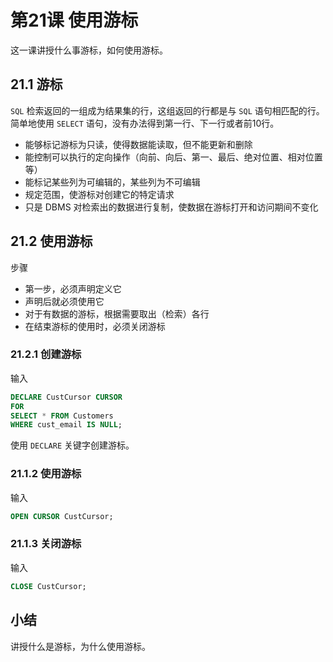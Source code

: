 # 第21课 使用游标

这一课讲授什么事游标，如何使用游标。

## 21.1 游标

`SQL` 检索返回的一组成为结果集的行，这组返回的行都是与 `SQL` 语句相匹配的行。简单地使用 `SELECT` 语句，没有办法得到第一行、下一行或者前10行。

- 能够标记游标为只读，使得数据能读取，但不能更新和删除
- 能控制可以执行的定向操作（向前、向后、第一、最后、绝对位置、相对位置等）
- 能标记某些列为可编辑的，某些列为不可编辑
- 规定范围，使游标对创建它的特定请求
- 只是 DBMS 对检索出的数据进行复制，使数据在游标打开和访问期间不变化

## 21.2 使用游标

步骤

- 第一步，必须声明定义它
- 声明后就必须使用它
- 对于有数据的游标，根据需要取出（检索）各行
- 在结束游标的使用时，必须关闭游标

### 21.2.1 创建游标

输入

```sql
DECLARE CustCursor CURSOR
FOR
SELECT * FROM Customers
WHERE cust_email IS NULL;
```

使用 `DECLARE` 关键字创建游标。

### 21.1.2 使用游标

输入

```sql
OPEN CURSOR CustCursor;
```

### 21.1.3 关闭游标

输入

```sql
CLOSE CustCursor;
```

## 小结

讲授什么是游标，为什么使用游标。
